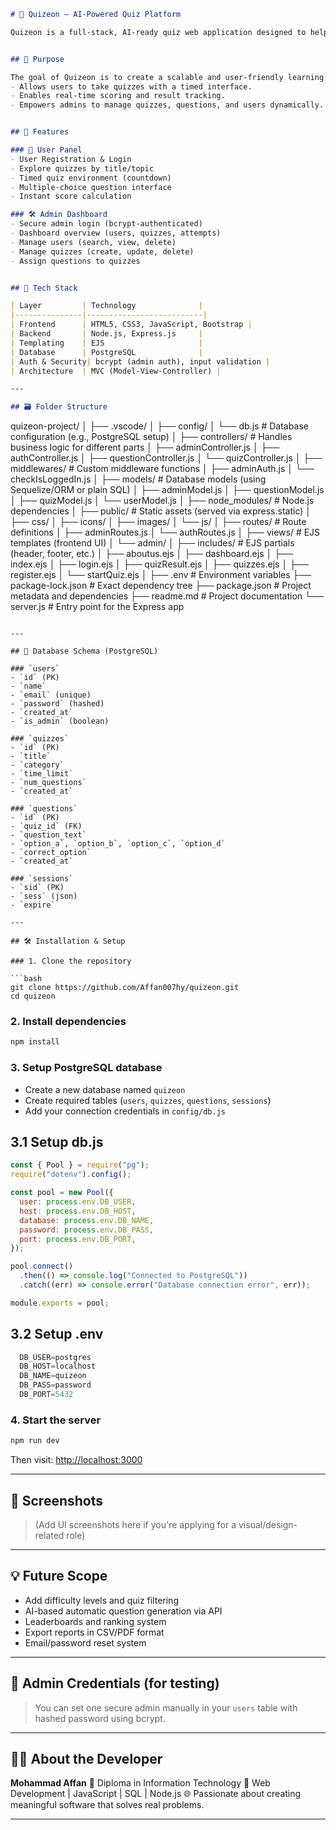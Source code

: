 ```markdown
# 🎯 Quizeon – AI-Powered Quiz Platform

Quizeon is a full-stack, AI-ready quiz web application designed to help users learn through interactive, domain-specific quizzes. It includes a fully functional User Interface and an advanced Admin Dashboard built using the MVC architecture with clean, maintainable code. Quizeon demonstrates skills in backend development, database design, frontend integration, and admin-level control — ideal for job and internship applications.


## 🧠 Purpose

The goal of Quizeon is to create a scalable and user-friendly learning platform that:
- Allows users to take quizzes with a timed interface.
- Enables real-time scoring and result tracking.
- Empowers admins to manage quizzes, questions, and users dynamically.


## 🚀 Features

### 👤 User Panel
- User Registration & Login
- Explore quizzes by title/topic
- Timed quiz environment (countdown)
- Multiple-choice question interface
- Instant score calculation

### 🛠️ Admin Dashboard
- Secure admin login (bcrypt-authenticated)
- Dashboard overview (users, quizzes, attempts)
- Manage users (search, view, delete)
- Manage quizzes (create, update, delete)
- Assign questions to quizzes


## 🔧 Tech Stack

| Layer         | Technology              |
|---------------|--------------------------|
| Frontend      | HTML5, CSS3, JavaScript, Bootstrap |
| Backend       | Node.js, Express.js     |
| Templating    | EJS                     |
| Database      | PostgreSQL              |
| Auth & Security| bcrypt (admin auth), input validation |
| Architecture  | MVC (Model-View-Controller) |

---

## 🗃️ Folder Structure

```

quizeon-project/
│
├── .vscode/
│
├── config/
│   └── db.js                     # Database configuration (e.g., PostgreSQL setup)
│
├── controllers/                 # Handles business logic for different parts
│   ├── adminController.js
│   ├── authController.js
│   ├── questionController.js
│   └── quizController.js
│
├── middlewares/                # Custom middleware functions
│   ├── adminAuth.js
│   └── checkIsLoggedIn.js
│
├── models/                     # Database models (using Sequelize/ORM or plain SQL)
│   ├── adminModel.js
│   ├── questionModel.js
│   ├── quizModel.js
│   └── userModel.js
│
├── node_modules/               # Node.js dependencies
│
├── public/                     # Static assets (served via express.static)
│   ├── css/
│   ├── icons/
│   ├── images/
│   └── js/
│
├── routes/                     # Route definitions
│   ├── adminRoutes.js
│   └── authRoutes.js
│
├── views/                      # EJS templates (frontend UI)
│   └── admin/
│   ├── includes/               # EJS partials (header, footer, etc.)
│   ├── aboutus.ejs
│   ├── dashboard.ejs
│   ├── index.ejs
│   ├── login.ejs
│   ├── quizResult.ejs
│   ├── quizzes.ejs
│   ├── register.ejs
│   └── startQuiz.ejs
│
├── .env                        # Environment variables
├── package-lock.json           # Exact dependency tree
├── package.json                # Project metadata and dependencies
├── readme.md                   # Project documentation
└── server.js                   # Entry point for the Express app

````

---

## 🧮 Database Schema (PostgreSQL)

### `users`
- `id` (PK)
- `name`
- `email` (unique)
- `password` (hashed)
- `created_at`
- `is_admin` (boolean)

### `quizzes`
- `id` (PK)
- `title`
- `category`
- `time_limit`
- `num_questions`
- `created_at`

### `questions`
- `id` (PK)
- `quiz_id` (FK)
- `question_text`
- `option_a`, `option_b`, `option_c`, `option_d`
- `correct_option`
- `created_at`

### `sessions`
- `sid` (PK)
- `sess` (json)
- `expire`

---

## 🛠️ Installation & Setup

### 1. Clone the repository

```bash
git clone https://github.com/Affan007hy/quizeon.git
cd quizeon
````

### 2. Install dependencies

```bash
npm install
```

### 3. Setup PostgreSQL database

* Create a new database named `quizeon`
* Create required tables (`users`, `quizzes`, `questions`, `sessions`)
* Add your connection credentials in `config/db.js`

## 3.1 Setup db.js

```js
const { Pool } = require("pg");
require("dotenv").config();

const pool = new Pool({
  user: process.env.DB_USER,
  host: process.env.DB_HOST,
  database: process.env.DB_NAME,
  password: process.env.DB_PASS,
  port: process.env.DB_PORT,
});

pool.connect()
  .then(() => console.log("Connected to PostgreSQL"))
  .catch((err) => console.error("Database connection error", err));

module.exports = pool;
```
## 3.2 Setup .env

```js
  DB_USER=postgres
  DB_HOST=localhost
  DB_NAME=quizeon
  DB_PASS=password
  DB_PORT=5432
```
### 4. Start the server

```bash
npm run dev
```

Then visit: [http://localhost:3000](http://localhost:3000)

---

## 📸 Screenshots

> (Add UI screenshots here if you're applying for a visual/design-related role)

---

## 💡 Future Scope

* Add difficulty levels and quiz filtering
* AI-based automatic question generation via API
* Leaderboards and ranking system
* Export reports in CSV/PDF format
* Email/password reset system

---

## 🔐 Admin Credentials (for testing)

> You can set one secure admin manually in your `users` table with hashed password using bcrypt.

---

## 🙋‍♂️ About the Developer

**Mohammad Affan**
📘 Diploma in Information Technology
🔧 Web Development | JavaScript | SQL | Node.js
🌐 Passionate about creating meaningful software that solves real problems.

---
